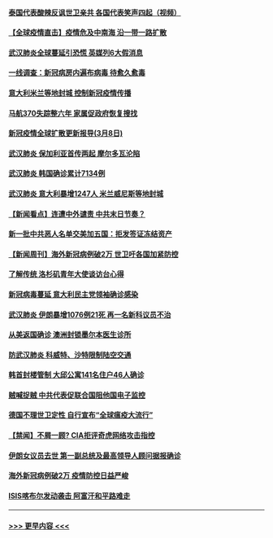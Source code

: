 #### [泰国代表酸辣反讽世卫亲共 各国代表笑声四起（视频）](../pages/prog202/a102795051.md?t=03090803) 
#### [【全球疫情直击】疫情危及中南海 沿一带一路扩散](../pages/prog202/a102794985.md?t=03090803) 
#### [武汉肺炎全球蔓延引恐慌 英媒列6大假消息](../pages/prog202/a102794910.md?t=03090803) 
#### [一线调查：新冠病房内遍布病毒 待愈久愈毒](../pages/prog202/a102794885.md?t=03090803) 
#### [意大利米兰等地封城 控制新冠疫情传播](../pages/prog202/a102794919.md?t=03090803) 
#### [马航370失踪整六年 家属促政府恢复搜找](../pages/prog202/a102794906.md?t=03090803) 
#### [新冠疫情全球扩散更新报导(3月8日)](../pages/prog202/a102794904.md?t=03090803) 
#### [武汉肺炎 保加利亚首传两起 摩尔多瓦沦陷](../pages/prog202/a102794845.md?t=03090803) 
#### [武汉肺炎 韩国确诊累计7134例](../pages/prog202/a102794726.md?t=03090803) 
#### [武汉肺炎 意大利暴增1247人 米兰威尼斯等地封城](../pages/prog202/a102794689.md?t=03090803) 
#### [【新闻看点】连遭中外谴责 中共末日节奏？](../pages/prog202/a102794677.md?t=03090803) 
#### [新一批中共恶人名单交美加五国：拒发签证冻结资产](../pages/prog202/a102794665.md?t=03090803) 
#### [【新闻周刊】海外新冠病例破2万 世卫吁各国加紧防控](../pages/prog202/a102794613.md?t=03090803) 
#### [了解传统 洛杉矶青年大使谈访台心得](../pages/prog202/a102794378.md?t=03090803) 
#### [新冠病毒蔓延 意大利民主党领袖确诊感染](../pages/prog202/a102794368.md?t=03090803) 
#### [武汉肺炎 伊朗暴增1076例21死 再一名新科议员不治](../pages/prog202/a102794260.md?t=03090803) 
#### [从美返国确诊 澳洲封锁墨尔本医生诊所](../pages/prog202/a102794086.md?t=03090803) 
#### [防武汉肺炎 科威特、沙特限制陆空交通](../pages/prog202/a102793875.md?t=03090803) 
#### [韩首封楼管制 大邱公寓141名住户46人确诊](../pages/prog202/a102793841.md?t=03090803) 
#### [贼喊捉贼  中共代表促联合国阻他国电子监控](../pages/prog202/a102793638.md?t=03090803) 
#### [德国不理世卫定性 自行宣布“全球瘟疫大流行”](../pages/prog202/a102793673.md?t=03090803) 
#### [【禁闻】不屑一顾? CIA拒评奇虎网络攻击指控](../pages/prog202/a102793736.md?t=03090803) 
#### [伊朗女议员去世 第一副总统及最高领导人顾问据报确诊](../pages/prog202/a102793591.md?t=03090803) 
#### [海外新冠病例破2万 疫情防控日益严峻](../pages/prog202/a102793661.md?t=03090803) 
#### [ISIS喀布尔发动袭击 阿富汗和平路难走](../pages/prog202/a102793659.md?t=03090803) 

----
#### [ >>> 更早内容 <<< ](../indexes/prog202-earlier.md)
